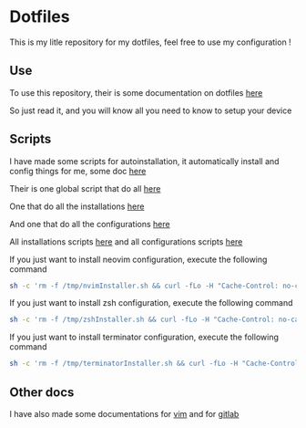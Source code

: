 # Dotfiles

This is my litle repository for my dotfiles, feel free to use my configuration !

## Use

To use this repository, their is some documentation on dotfiles [here](doc/dotfiles/softwares_installations.md)

So just read it, and you will know all you need to know to setup your device

## Scripts

I have made some scripts for autoinstallation, it automatically install and config things for me, some doc [here](doc/dotfiles/scripts.md)

Their is one global script that do all [here](script/run_all.sh)

One that do all the installations [here](script/install/install_all.sh)

And one that do all the configurations [here](script/config/config_all.sh)

All installations scripts [here](script/install/) and all configurations scripts [here](script/config/)

If you just want to install neovim configuration, execute the following command
```sh
sh -c 'rm -f /tmp/nvimInstaller.sh && curl -fLo -H "Cache-Control: no-cache, no-store" /tmp/nvimInstaller.sh --create-dirs "https://raw.githubusercontent.com/Curs3W4ll/Dotfiles/master/installNvim.sh" && chmod +x /tmp/nvimInstaller.sh && /tmp/./nvimInstaller.sh'
```

If you just want to install zsh configuration, execute the following command
```sh
sh -c 'rm -f /tmp/zshInstaller.sh && curl -fLo -H "Cache-Control: no-cache, no-store" /tmp/zshInstaller.sh --create-dirs "https://raw.githubusercontent.com/Curs3W4ll/Dotfiles/master/installZsh.sh" && chmod +x /tmp/zshInstaller.sh && /tmp/./zshInstaller.sh'
```

If you just want to install terminator configuration, execute the following command
```sh
sh -c 'rm -f /tmp/terminatorInstaller.sh && curl -fLo -H "Cache-Control: no-cache, no-store" /tmp/terminatorInstaller.sh --create-dirs "https://raw.githubusercontent.com/Curs3W4ll/Dotfiles/master/installTerminator.sh" && chmod +x /tmp/terminatorInstaller.sh && /tmp/./terminatorInstaller.sh'
```

## Other docs

I have also made some documentations for [vim](doc/vim/vim.md) and for [gitlab](doc/gitlab.md)
